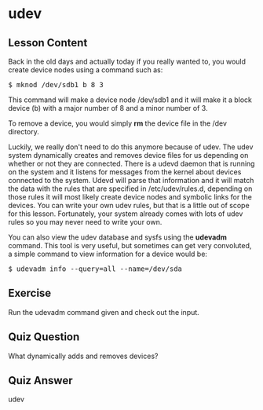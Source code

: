 # udev

## Lesson Content

Back in the old days and actually today if you really wanted to, you would create device nodes using a command such as: 

<pre>$ mknod /dev/sdb1 b 8 3</pre>

This command will make a device node /dev/sdb1 and it will make it a block device (b) with a major number of 8 and a minor number of 3.

To remove a device, you would simply <b>rm</b> the device file in the /dev directory. 

Luckily, we really don't need to do this anymore because of udev. The udev system dynamically creates and removes device files for us depending on whether or not they are connected. There is a udevd daemon that is running on the system and it listens for messages from the kernel about devices connected to the system. Udevd will parse that information and it will match the data with the rules that are specified in /etc/udev/rules.d, depending on those rules it will most likely create device nodes and symbolic links for the devices. You can write your own udev rules, but that is a little out of scope for this lesson. Fortunately, your system already comes with lots of udev rules so you may never need to write your own.

You can also view the udev database and sysfs using the <b>udevadm</b> command. This tool is very useful, but sometimes can get very convoluted, a simple command to view information for a device would be:

<pre>$ udevadm info --query=all --name=/dev/sda</pre>

## Exercise

Run the udevadm command given and check out the input.

## Quiz Question

What dynamically adds and removes devices? 

## Quiz Answer

udev

